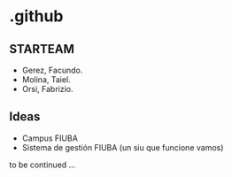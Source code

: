 # .github

## STARTEAM

- Gerez, Facundo.
- Molina, Taiel.
- Orsi, Fabrizio.

## Ideas

- Campus FIUBA
- Sistema de gestión FIUBA (un siu que funcione vamos)

to be continued ...

